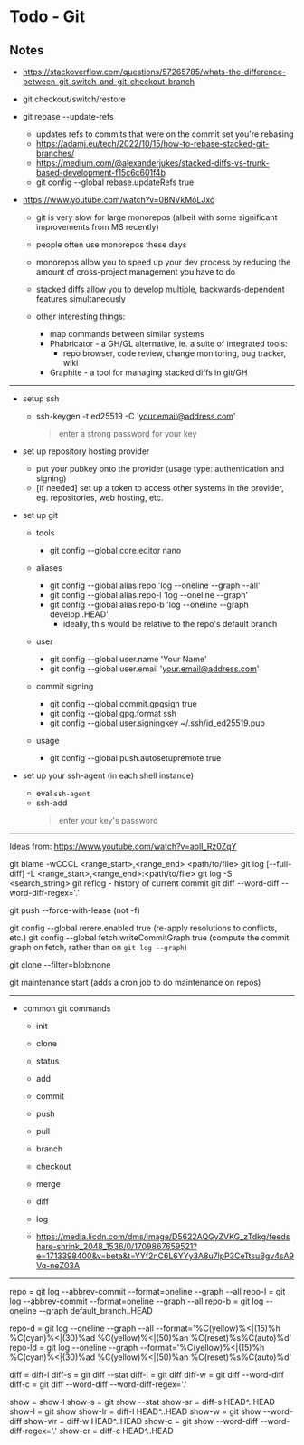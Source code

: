 # Todo - Git

## Notes

- https://stackoverflow.com/questions/57265785/whats-the-difference-between-git-switch-and-git-checkout-branch
- git checkout/switch/restore

- git rebase --update-refs
  - updates refs to commits that were on the commit set you're rebasing
  - https://adamj.eu/tech/2022/10/15/how-to-rebase-stacked-git-branches/
  - https://medium.com/@alexanderjukes/stacked-diffs-vs-trunk-based-development-f15c6c601f4b
  - git config --global rebase.updateRefs true

- https://www.youtube.com/watch?v=0BNVkMoLJxc
  - git is very slow for large monorepos (albeit with some significant improvements from MS recently)
  - people often use monorepos these days
  - monorepos allow you to speed up your dev process by reducing the amount of cross-project management you have to do
  - stacked diffs allow you to develop multiple, backwards-dependent features simultaneously

  - other interesting things:
    - map commands between similar systems
    - Phabricator - a GH/GL alternative, ie. a suite of integrated tools:
      - repo browser, code review, change monitoring, bug tracker, wiki
    - Graphite - a tool for managing stacked diffs in git/GH

---

- setup ssh
  - ssh-keygen -t ed25519 -C 'your.email@address.com'
    > enter a strong password for your key

- set up repository hosting provider
  - put your pubkey onto the provider (usage type: authentication and signing)
  - [if needed] set up a token to access other systems in the provider, eg. repositories, web hosting, etc.

- set up git
  - tools
    - git config --global core.editor nano

  - aliases
    - git config --global alias.repo 'log --oneline --graph --all'
    - git config --global alias.repo-l 'log --oneline --graph'
    - git config --global alias.repo-b 'log --oneline --graph develop..HEAD'
      - ideally, this would be relative to the repo's default branch

  - user
    - git config --global user.name 'Your Name'
    - git config --global user.email 'your.email@address.com'

  - commit signing
    - git config --global commit.gpgsign true
    - git config --global gpg.format ssh
    - git config --global user.signingkey ~/.ssh/id_ed25519.pub

  - usage
    - git config --global push.autosetupremote true

- set up your ssh-agent (in each shell instance)
  - eval `ssh-agent`
  - ssh-add
    > enter your key's password

---

Ideas from: https://www.youtube.com/watch?v=aolI_Rz0ZqY

git blame -wCCCL <range_start>,<range_end> <path/to/file>
git log [--full-diff] -L <range_start>,<range_end>:<path/to/file>
git log -S <search_string>
git reflog - history of current commit
git diff --word-diff --word-diff-regex='.'

git push --force-with-lease (not -f)

git config --global rerere.enabled true (re-apply resolutions to conflicts, etc.)
git config --global fetch.writeCommitGraph true (compute the commit graph on fetch, rather than on `git log --graph`)

git clone --filter=blob:none

git maintenance start (adds a cron job to do maintenance on repos)

---

- common git commands
  - init
  - clone
  - status
  - add
  - commit
  - push
  - pull
  - branch
  - checkout
  - merge
  - diff
  - log

  - https://media.licdn.com/dms/image/D5622AQGyZVKG_zTdkg/feedshare-shrink_2048_1536/0/1709867659521?e=1713398400&v=beta&t=YYf2nC6L6YYy3A8u7lpP3CeTtsuBgv4sA9Vq-neZ03A

---

repo = git log --abbrev-commit --format=oneline --graph --all
repo-l = git log --abbrev-commit --format=oneline --graph --all
repo-b = git log --oneline --graph default_branch..HEAD

repo-d = git log --oneline --graph --all --format='%C(yellow)%<|(15)%h %C(cyan)%<|(30)%ad %C(yellow)%<|(50)%an %C(reset)%s%C(auto)%d'
repo-ld = git log --oneline --graph --format='%C(yellow)%<|(15)%h %C(cyan)%<|(30)%ad %C(yellow)%<|(50)%an %C(reset)%s%C(auto)%d'

diff = diff-l
diff-s = git diff --stat
diff-l = git diff
diff-w = git diff --word-diff
diff-c = git diff --word-diff --word-diff-regex='.'

show = show-l
show-s = git show --stat
show-sr = diff-s HEAD^..HEAD
show-l = git show
show-lr = diff-l HEAD^..HEAD
show-w = git show --word-diff
show-wr = diff-w HEAD^..HEAD
show-c = git show --word-diff --word-diff-regex='.'
show-cr = diff-c HEAD^..HEAD
